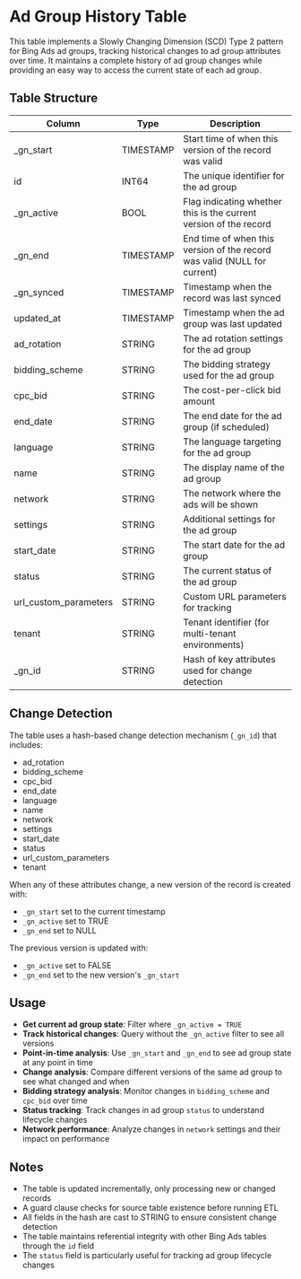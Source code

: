# Ad Group History Table

This table implements a Slowly Changing Dimension (SCD) Type 2 pattern for Bing Ads ad groups, tracking historical changes to ad group attributes over time. It maintains a complete history of ad group changes while providing an easy way to access the current state of each ad group.

## Table Structure

| Column                | Type      | Description                                                                 |
|----------------------|-----------|-----------------------------------------------------------------------------|
| _gn_start            | TIMESTAMP | Start time of when this version of the record was valid                     |
| id                   | INT64     | The unique identifier for the ad group                                      |
| _gn_active           | BOOL      | Flag indicating whether this is the current version of the record           |
| _gn_end              | TIMESTAMP | End time of when this version of the record was valid (NULL for current)    |
| _gn_synced           | TIMESTAMP | Timestamp when the record was last synced                                   |
| updated_at           | TIMESTAMP | Timestamp when the ad group was last updated                                |
| ad_rotation          | STRING    | The ad rotation settings for the ad group                                   |
| bidding_scheme       | STRING    | The bidding strategy used for the ad group                                  |
| cpc_bid              | STRING    | The cost-per-click bid amount                                               |
| end_date             | STRING    | The end date for the ad group (if scheduled)                                |
| language             | STRING    | The language targeting for the ad group                                     |
| name                 | STRING    | The display name of the ad group                                            |
| network              | STRING    | The network where the ads will be shown                                     |
| settings             | STRING    | Additional settings for the ad group                                        |
| start_date           | STRING    | The start date for the ad group                                             |
| status               | STRING    | The current status of the ad group                                          |
| url_custom_parameters| STRING    | Custom URL parameters for tracking                                          |
| tenant               | STRING    | Tenant identifier (for multi-tenant environments)                           |
| _gn_id               | STRING    | Hash of key attributes used for change detection                            |

## Change Detection

The table uses a hash-based change detection mechanism (`_gn_id`) that includes:
- ad_rotation
- bidding_scheme
- cpc_bid
- end_date
- language
- name
- network
- settings
- start_date
- status
- url_custom_parameters
- tenant

When any of these attributes change, a new version of the record is created with:
- `_gn_start` set to the current timestamp
- `_gn_active` set to TRUE
- `_gn_end` set to NULL

The previous version is updated with:
- `_gn_active` set to FALSE
- `_gn_end` set to the new version's `_gn_start`

## Usage

- **Get current ad group state**: Filter where `_gn_active = TRUE`
- **Track historical changes**: Query without the `_gn_active` filter to see all versions
- **Point-in-time analysis**: Use `_gn_start` and `_gn_end` to see ad group state at any point in time
- **Change analysis**: Compare different versions of the same ad group to see what changed and when
- **Bidding strategy analysis**: Monitor changes in `bidding_scheme` and `cpc_bid` over time
- **Status tracking**: Track changes in ad group `status` to understand lifecycle changes
- **Network performance**: Analyze changes in `network` settings and their impact on performance

## Notes

- The table is updated incrementally, only processing new or changed records
- A guard clause checks for source table existence before running ETL
- All fields in the hash are cast to STRING to ensure consistent change detection
- The table maintains referential integrity with other Bing Ads tables through the `id` field
- The `status` field is particularly useful for tracking ad group lifecycle changes 